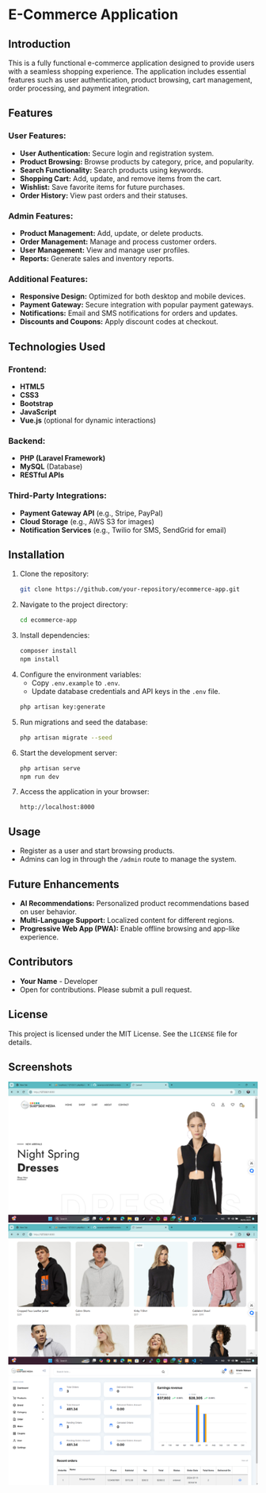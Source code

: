 # E-Commerce Application

## Introduction

This is a fully functional e-commerce application designed to provide users with a seamless shopping experience. The application includes essential features such as user authentication, product browsing, cart management, order processing, and payment integration.

## Features

### User Features:

-   **User Authentication:** Secure login and registration system.
-   **Product Browsing:** Browse products by category, price, and popularity.
-   **Search Functionality:** Search products using keywords.
-   **Shopping Cart:** Add, update, and remove items from the cart.
-   **Wishlist:** Save favorite items for future purchases.
-   **Order History:** View past orders and their statuses.

### Admin Features:

-   **Product Management:** Add, update, or delete products.
-   **Order Management:** Manage and process customer orders.
-   **User Management:** View and manage user profiles.
-   **Reports:** Generate sales and inventory reports.

### Additional Features:

-   **Responsive Design:** Optimized for both desktop and mobile devices.
-   **Payment Gateway:** Secure integration with popular payment gateways.
-   **Notifications:** Email and SMS notifications for orders and updates.
-   **Discounts and Coupons:** Apply discount codes at checkout.

## Technologies Used

### Frontend:

-   **HTML5**
-   **CSS3**
-   **Bootstrap**
-   **JavaScript**
-   **Vue.js** (optional for dynamic interactions)

### Backend:

-   **PHP (Laravel Framework)**
-   **MySQL** (Database)
-   **RESTful APIs**

### Third-Party Integrations:

-   **Payment Gateway API** (e.g., Stripe, PayPal)
-   **Cloud Storage** (e.g., AWS S3 for images)
-   **Notification Services** (e.g., Twilio for SMS, SendGrid for email)

## Installation

1. Clone the repository:
    ```bash
    git clone https://github.com/your-repository/ecommerce-app.git
    ```
2. Navigate to the project directory:
    ```bash
    cd ecommerce-app
    ```
3. Install dependencies:
    ```bash
    composer install
    npm install
    ```
4. Configure the environment variables:
    - Copy `.env.example` to `.env`.
    - Update database credentials and API keys in the `.env` file.
    ```bash
    php artisan key:generate
    ```
5. Run migrations and seed the database:
    ```bash
    php artisan migrate --seed
    ```
6. Start the development server:
    ```bash
    php artisan serve
    npm run dev
    ```
7. Access the application in your browser:
    ```
    http://localhost:8000
    ```

## Usage

-   Register as a user and start browsing products.
-   Admins can log in through the `/admin` route to manage the system.

## Future Enhancements

-   **AI Recommendations:** Personalized product recommendations based on user behavior.
-   **Multi-Language Support:** Localized content for different regions.
-   **Progressive Web App (PWA):** Enable offline browsing and app-like experience.

## Contributors

-   **Your Name** - Developer
-   Open for contributions. Please submit a pull request.

## License

This project is licensed under the MIT License. See the `LICENSE` file for details.

## Screenshots

![Home Page](ss/dashboard.png)
![Product Page](ss/menu.png)
![Admin Dashboard](ss/image.png)
